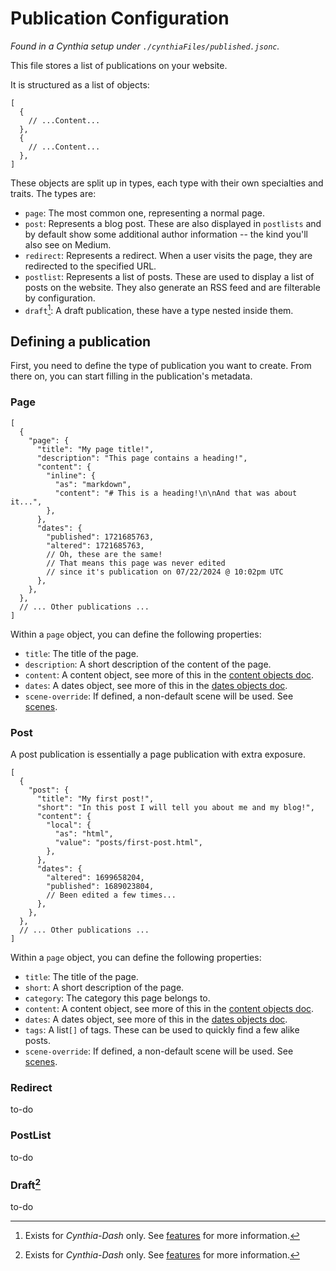 # Publication Configuration

_Found in a Cynthia setup under `./cynthiaFiles/published.jsonc`._

This file stores a list of publications on your website.

It is structured as a list of objects:

```jsonc
[
  {
    // ...Content...
  },
  {
    // ...Content...
  },
]
```

These objects are split up in types, each type with their own
specialties and traits. The types are:

- `page`: The most common one, representing a normal page.
- `post`: Represents a blog post. These are also displayed in `postlists` and by
  default show some additional author
  information -- the kind you'll also see on Medium.
- `redirect`: Represents a redirect. When a user visits the page,
  they are redirected to the specified URL.
- `postlist`: Represents a list of posts. These are used to
  display a list of posts on the website. They also generate
  an RSS feed and are filterable by configuration.
- `draft`[^1]: A draft publication, these have a type nested inside them.

## Defining a publication

First, you need to define the type of publication you want to create.
From there on, you can start filling in the publication's metadata.

### Page

```jsonc
[
  {
    "page": {
      "title": "My page title!",
      "description": "This page contains a heading!",
      "content": {
        "inline": {
          "as": "markdown",
          "content": "# This is a heading!\n\nAnd that was about it...",
        },
      },
      "dates": {
        "published": 1721685763,
        "altered": 1721685763,
        // Oh, these are the same!
        // That means this page was never edited
        // since it's publication on 07/22/2024 @ 10:02pm UTC
      },
    },
  },
  // ... Other publications ...
]
```

Within a `page` object, you can define the following properties:

- `title`: The title of the page.
- `description`: A short description of the content of the page.
- `content`: A content object, see more of this in the [content objects doc](./published.jsonc/object-content.md).
- `dates`: A dates object, see more of this in the [dates objects doc](./published.jsonc/object-dates.md).
- `scene-override`: If defined, a non-default scene will be used. See [scenes](./Cynthia.toml/scenes.md).

### Post

A post publication is essentially a page publication with extra exposure.

```jsonc
[
  {
    "post": {
      "title": "My first post!",
      "short": "In this post I will tell you about me and my blog!",
      "content": {
        "local": {
          "as": "html",
          "value": "posts/first-post.html",
        },
      },
      "dates": {
        "altered": 1699658204,
        "published": 1689023804,
        // Been edited a few times...
      },
    },
  },
  // ... Other publications ...
]
```

Within a `page` object, you can define the following properties:

- `title`: The title of the page.
- `short`: A short description of the page.
- `category`: The category this page belongs to.
- `content`: A content object, see more of this in the [content objects doc](./published.jsonc/object-content.md).
- `dates`: A dates object, see more of this in the [dates objects doc](./published.jsonc/object-dates.md).
- `tags`: A list`[]` of tags. These can be used to quickly find a few alike posts.
- `scene-override`: If defined, a non-default scene will be used. See [scenes](./Cynthia.toml/scenes.md).

### Redirect

to-do

### PostList

to-do

### Draft[^1]

to-do

[^1]: Exists for _Cynthia-Dash_ only. See [features](../features.md) for more information.
